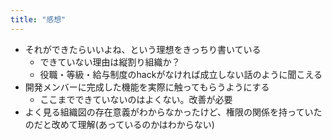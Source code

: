 ```yaml
---
title: "感想"
---
```


- それができたらいいよね、という理想をきっちり書いている
  - できていない理由は縦割り組織か？
  - 役職・等級・給与制度のhackがなければ成立しない話のように聞こえる
- 開発メンバーに完成した機能を実際に触ってもらうようにする
  - ここまでできていないのはよくない。改善が必要
- よく見る組織図の存在意義がわからなかったけど、権限の関係を持っていたのだと改めて理解(あっているのかはわからない)
